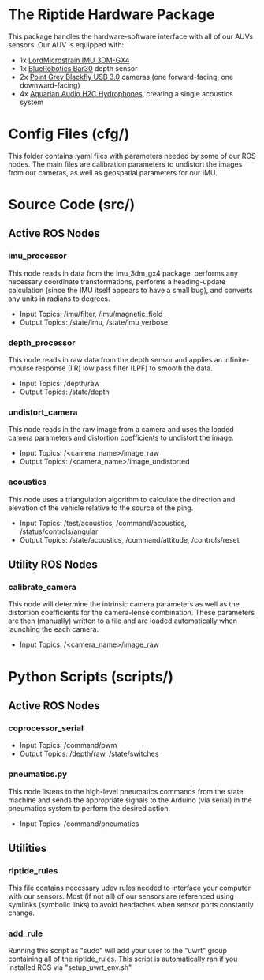 # The Riptide Hardware Package
This package handles the hardware-software interface with all of our AUVs sensors. Our AUV is equipped with:
* 1x [LordMicrostrain IMU 3DM-GX4](https://www.microstrain.com/inertial/3dm-gx4-25)
* 1x [BlueRobotics Bar30](https://www.bluerobotics.com/store/sensors-sonars-cameras/sensors/bar30-sensor-r1/) depth sensor
* 2x [Point Grey Blackfly USB 3.0](https://www.ptgrey.com/blackfly-13-mp-color-usb3-vision-sony-icx445) cameras (one forward-facing, one downward-facing)
* 4x [Aquarian Audio H2C Hydrophones](http://www.aquarianaudio.com/h2c-hydrophone.html), creating a single acoustics system

# Config Files (cfg/)
This folder contains .yaml files with parameters needed by some of our ROS nodes. The main files are calibration parameters to undistort the images from our cameras, as well as geospatial parameters for our IMU.

# Source Code (src/)
## Active ROS Nodes
### imu_processor
This node reads in data from the imu_3dm_gx4 package, performs any necessary coordinate transformations, performs a heading-update calculation (since the IMU itself appears to have a small bug), and converts any units in radians to degrees.
* Input Topics: /imu/filter, /imu/magnetic_field
* Output Topics: /state/imu, /state/imu_verbose
### depth_processor
This node reads in raw data from the depth sensor and applies an infinite-impulse response (IIR) low pass filter (LPF) to smooth the data.
* Input Topics: /depth/raw
* Output Topics: /state/depth
### undistort_camera
This node reads in the raw image from a camera and uses the loaded camera parameters and distortion coefficients to undistort the image.
* Input Topics: /<camera_name>/image_raw
* Output Topics: /<camera_name>/image_undistorted
### acoustics
This node uses a triangulation algorithm to calculate the direction and elevation of the vehicle relative to the source of the ping.
* Input Topics: /test/acoustics, /command/acoustics, /status/controls/angular
* Output Topics: /state/acoustics, /command/attitude, /controls/reset
## Utility ROS Nodes
### calibrate_camera
This node will determine the intrinsic camera parameters as well as the distortion coefficients for the camera-lense combination. These parameters are then (manually) written to a file and are loaded automatically when launching the each camera.
* Input Topics: /<camera_name>/image_raw

# Python Scripts (scripts/)
## Active ROS Nodes
### coprocessor_serial
* Input Topics: /command/pwm
* Output Topics: /depth/raw, /state/switches
### pneumatics.py
This node listens to the high-level pneumatics commands from the state machine and sends the appropriate signals to the Arduino (via serial) in the pneumatics system to perform the desired action.
* Input Topics: /command/pneumatics
## Utilities
### riptide_rules
This file contains necessary udev rules needed to interface your computer with our sensors. Most (if not all) of our sensors are referenced using symlinks (symbolic links) to avoid headaches when sensor ports constantly change.
### add_rule
Running this script as "sudo" will add your user to the "uwrt" group containing all of the riptide_rules. This script is automatically ran if you installed ROS via "setup_uwrt_env.sh"
